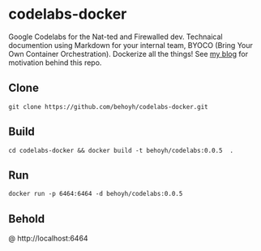 # codelabs-docker

Google Codelabs for the Nat-ted and Firewalled dev. Technaical documention using Markdown for your internal team, BYOCO (Bring Your Own Container Orchestration).
Dockerize all the things! See [my blog](https://beshoyhanna.com/posts/BZf9BgGStHqUzavaWdtD) for motivation behind this repo.


## Clone

`git clone https://github.com/behoyh/codelabs-docker.git`

## Build

`cd codelabs-docker && docker build -t behoyh/codelabs:0.0.5  .`


## Run

`docker run -p 6464:6464 -d behoyh/codelabs:0.0.5`


## Behold

@ http://localhost:6464
